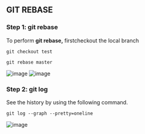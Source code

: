 ## GIT REBASE

### Step 1: git rebase

To perform **git rebase,** firstcheckout the local branch

`git checkout test`

`git rebase master`

![image](https://user-images.githubusercontent.com/37858762/235512626-be1a45b1-4b10-49d3-b440-bb5004d7de66.png)
![image](https://user-images.githubusercontent.com/37858762/235512636-f7672d48-bf42-44ac-a50c-9f4e6fc1ea65.png)


### Step 2: git log

See the history by using the following command.

`git log --graph --pretty=oneline`

![image](https://user-images.githubusercontent.com/37858762/235512652-13157ff6-a0fe-4849-96ca-bb56bc3b81e6.png)



